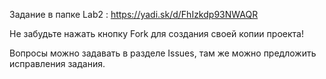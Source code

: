 Задание в папке Lab2 : https://yadi.sk/d/FhIzkdp93NWAQR

Не забудьте нажать кнопку Fork для создания своей копии проекта!

Вопросы можно задавать в разделе Issues, там же можно предложить исправления задания.